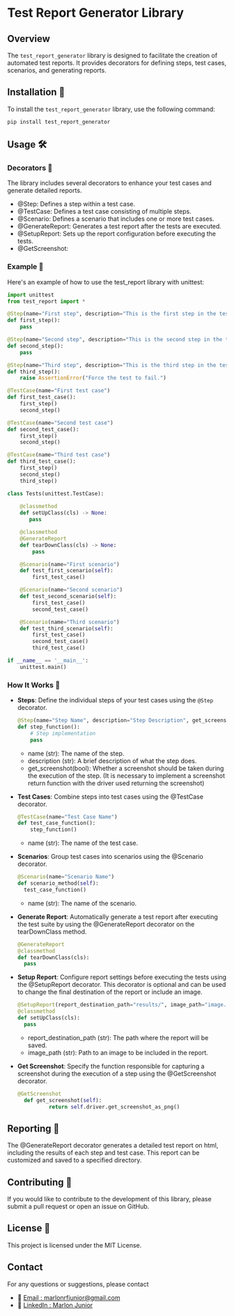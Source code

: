 # Test Report Generator Library 

## Overview 

The `test_report_generator` library is designed to facilitate the creation of automated test reports. It provides decorators for defining steps, test cases, scenarios, and generating reports.

## Installation 🚀

To install the `test_report_generator` library, use the following command:

```bash
pip install test_report_generator
```
## Usage 🛠️

### Decorators 🎨
The library includes several decorators to enhance your test cases and generate detailed reports.

- @Step: Defines a step within a test case.
- @TestCase: Defines a test case consisting of multiple steps.
- @Scenario: Defines a scenario that includes one or more test cases.
- @GenerateReport: Generates a test report after the tests are executed.
- @SetupReport: Sets up the report configuration before executing the tests.
- @GetScreenshot:

### Example 🌟
Here's an example of how to use the test_report library with unittest:

```python
import unittest
from test_report import *

@Step(name="First step", description="This is the first step in the test case.")
def first_step():
    pass

@Step(name="Second step", description="This is the second step in the test case.")
def second_step():
    pass

@Step(name="Third step", description="This is the third step in the test case.", get_screenshot=True)
def third_step():
    raise AssertionError("Force the test to fail.")

@TestCase(name="First test case")
def first_test_case():
    first_step()
    second_step()

@TestCase(name="Second test case")
def second_test_case():
    first_step()
    second_step()

@TestCase(name="Third test case")
def third_test_case():
    first_step()
    second_step()
    third_step()

class Tests(unittest.TestCase):
    
    @classmethod
    def setUpClass(cls) -> None:
       pass

    @classmethod
    @GenerateReport
    def tearDownClass(cls) -> None:
        pass

    @Scenario(name="First scenario")
    def test_first_scenario(self):
        first_test_case()

    @Scenario(name="Second scenario")
    def test_second_scenario(self):
        first_test_case()
        second_test_case()

    @Scenario(name="Third scenario")
    def test_third_scenario(self):
        first_test_case()
        second_test_case()
        third_test_case()

if __name__ == '__main__':
    unittest.main()
```

### How It Works 🧩
- **Steps**: Define the individual steps of your test cases using the `@Step` decorator.
  ```python
  @Step(name="Step Name", description="Step Description", get_screenshot=True)
  def step_function():
      # Step implementation
      pass
  ```
    - name (str): The name of the step.
    - description (str): A brief description of what the step does.
    - get_screenshot(bool): Whether a screenshot should be taken during the execution of the step. (It is necessary to implement a screenshot return function with the driver used returning the screenshot)

- **Test Cases**: Combine steps into test cases using the @TestCase decorator.

  ```python
  @TestCase(name="Test Case Name")
  def test_case_function():
      step_function()
  ```
    - name (str): The name of the test case.
- **Scenarios**: Group test cases into scenarios using the @Scenario decorator.

  ```python
  @Scenario(name="Scenario Name")
  def scenario_method(self):
    test_case_function()
  ```
    - name (str): The name of the scenario.
- **Generate Report**: Automatically generate a test report after executing the test suite by using the @GenerateReport decorator on the tearDownClass method.

  ```python
  @GenerateReport
  @classmethod
  def tearDownClass(cls):
    pass
  ```

- **Setup Report**: Configure report settings before executing the tests using the @SetupReport decorator. This decorator is optional and can be used to change the final destination of the report or include an image.

  ```python
  @SetupReport(report_destination_path="results/", image_path="image.png")
  @classmethod
  def setUpClass(cls):
    pass
  ```
    - report_destination_path (str): The path where the report will be saved.
    - image_path (str): Path to an image to be included in the report.

- **Get Screenshot**: Specify the function responsible for capturing a screenshot during the execution of a step using the @GetScreenshot decorator.

  ```python
  @GetScreenshot
    def get_screenshot(self):
            return self.driver.get_screenshot_as_png()
  ```

## Reporting 📄

The @GenerateReport decorator generates a detailed test report on html, including the results of each step and test case. This report can be customized and saved to a specified directory.

## Contributing 🤝

If you would like to contribute to the development of this library, please submit a pull request or open an issue on GitHub.

## License 📝

This project is licensed under the MIT License.

## Contact

For any questions or suggestions, please contact 
- 📧 [Email : marlonrfjunior@gmail.com](mailto:marlonrfjunior@gmail.com)
- 💼  [LinkedIn : Marlon Junior](https://www.linkedin.com/in/marlonrfjunior)